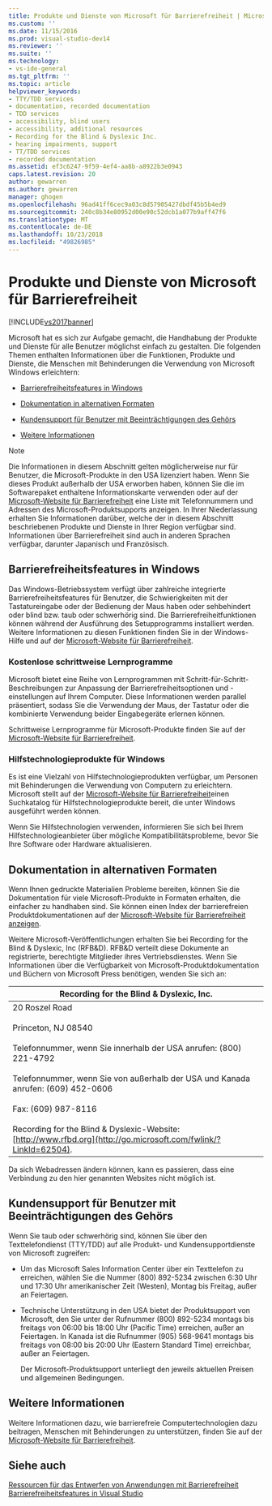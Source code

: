 ```yaml
---
title: Produkte und Dienste von Microsoft für Barrierefreiheit | Microsoft-Dokumentation
ms.custom: ''
ms.date: 11/15/2016
ms.prod: visual-studio-dev14
ms.reviewer: ''
ms.suite: ''
ms.technology:
- vs-ide-general
ms.tgt_pltfrm: ''
ms.topic: article
helpviewer_keywords:
- TTY/TDD services
- documentation, recorded documentation
- TDD services
- accessibility, blind users
- accessibility, additional resources
- Recording for the Blind & Dyslexic Inc.
- hearing impairments, support
- TT/TDD services
- recorded documentation
ms.assetid: ef3c6247-9f59-4ef4-aa8b-a8922b3e0943
caps.latest.revision: 20
author: gewarren
ms.author: gewarren
manager: ghogen
ms.openlocfilehash: 96ad41ff6cec9a03c8d57905427dbdf45b5b4ed9
ms.sourcegitcommit: 240c8b34e80952d00e90c52dcb1a077b9aff47f6
ms.translationtype: MT
ms.contentlocale: de-DE
ms.lasthandoff: 10/23/2018
ms.locfileid: "49826985"
---
```

# <a name="accessibility-products-and-services-from-microsoft"></a>Produkte und Dienste von Microsoft für Barrierefreiheit
[!INCLUDE[vs2017banner](../../includes/vs2017banner.md)]

  
Microsoft hat es sich zur Aufgabe gemacht, die Handhabung der Produkte und Dienste für alle Benutzer möglichst einfach zu gestalten. Die folgenden Themen enthalten Informationen über die Funktionen, Produkte und Dienste, die Menschen mit Behinderungen die Verwendung von Microsoft Windows erleichtern:  
  
-   [Barrierefreiheitsfeatures in Windows](../../ide/reference/accessibility-products-and-services-from-microsoft.md#windows)  
  
-   [Dokumentation in alternativen Formaten](../../ide/reference/accessibility-products-and-services-from-microsoft.md#altfortmats)  
  
-   [Kundensupport für Benutzer mit Beeinträchtigungen des Gehörs](../../ide/reference/accessibility-products-and-services-from-microsoft.md#hearing)  
  
-   [Weitere Informationen](../../ide/reference/accessibility-products-and-services-from-microsoft.md#moreinfo)  
  
> [!NOTE]
>  Die Informationen in diesem Abschnitt gelten möglicherweise nur für Benutzer, die Microsoft-Produkte in den USA lizenziert haben. Wenn Sie dieses Produkt außerhalb der USA erworben haben, können Sie die im Softwarepaket enthaltene Informationskarte verwenden oder auf der [Microsoft-Website für Barrierefreiheit](http://go.microsoft.com/fwlink/?LinkId=8431) eine Liste mit Telefonnummern und Adressen des Microsoft-Produktsupports anzeigen. In Ihrer Niederlassung erhalten Sie Informationen darüber, welche der in diesem Abschnitt beschriebenen Produkte und Dienste in Ihrer Region verfügbar sind. Informationen über Barrierefreiheit sind auch in anderen Sprachen verfügbar, darunter Japanisch und Französisch.  
  
##  <a name="windows"></a> Barrierefreiheitsfeatures in Windows  
 Das Windows-Betriebssystem verfügt über zahlreiche integrierte Barrierefreiheitsfeatures für Benutzer, die Schwierigkeiten mit der Tastatureingabe oder der Bedienung der Maus haben oder sehbehindert oder blind bzw. taub oder schwerhörig sind. Die Barrierefreiheitfunktionen können während der Ausführung des Setupprogramms installiert werden. Weitere Informationen zu diesen Funktionen finden Sie in der Windows-Hilfe und auf der [Microsoft-Website für Barrierefreiheit](http://go.microsoft.com/fwlink/?LinkId=8431).  
  
### <a name="free-step-by-step-tutorials"></a>Kostenlose schrittweise Lernprogramme  
 Microsoft bietet eine Reihe von Lernprogrammen mit Schritt-für-Schritt-Beschreibungen zur Anpassung der Barrierefreiheitsoptionen und -einstellungen auf Ihrem Computer. Diese Informationen werden parallel präsentiert, sodass Sie die Verwendung der Maus, der Tastatur oder die kombinierte Verwendung beider Eingabegeräte erlernen können.  
  
 Schrittweise Lernprogramme für Microsoft-Produkte finden Sie auf der [Microsoft-Website für Barrierefreiheit](http://go.microsoft.com/fwlink/?LinkId=8431).  
  
### <a name="assistive-technology-products-for-windows"></a>Hilfstechnologieprodukte für Windows  
 Es ist eine Vielzahl von Hilfstechnologieprodukten verfügbar, um Personen mit Behinderungen die Verwendung von Computern zu erleichtern. Microsoft stellt auf der [Microsoft-Website für Barrierefreiheit](http://go.microsoft.com/fwlink/?LinkId=8431)einen Suchkatalog für Hilfstechnologieprodukte bereit, die unter Windows ausgeführt werden können.  
  
 Wenn Sie Hilfstechnologien verwenden, informieren Sie sich bei Ihrem Hilfstechnologieanbieter über mögliche Kompatibilitätsprobleme, bevor Sie Ihre Software oder Hardware aktualisieren.  
  
##  <a name="altfortmats"></a> Dokumentation in alternativen Formaten  
 Wenn Ihnen gedruckte Materialien Probleme bereiten, können Sie die Dokumentation für viele Microsoft-Produkte in Formaten erhalten, die einfacher zu handhaben sind. Sie können einen Index der barrierefreien Produktdokumentationen auf der [Microsoft-Website für Barrierefreiheit anzeigen](http://go.microsoft.com/fwlink/?LinkId=8431).  
  
 Weitere Microsoft-Veröffentlichungen erhalten Sie bei Recording for the Blind & Dyslexic, Inc (RFB&D). RFB&D verteilt diese Dokumente an registrierte, berechtigte Mitglieder ihres Vertriebsdienstes. Wenn Sie Informationen über die Verfügbarkeit von Microsoft-Produktdokumentation und Büchern von Microsoft Press benötigen, wenden Sie sich an:  
  
|Recording for the Blind & Dyslexic, Inc.|  
|----------------------------------------------|  
|20 Roszel Road<br /><br /> Princeton, NJ 08540<br /><br /> Telefonnummer, wenn Sie innerhalb der USA anrufen: (800) 221-4792<br /><br /> Telefonnummer, wenn Sie von außerhalb der USA und Kanada anrufen: (609) 452-0606<br /><br /> Fax: (609) 987-8116<br /><br /> Recording for the Blind & Dyslexic-Website: [http://www.rfbd.org](http://go.microsoft.com/fwlink/?LinkId=62504).|  
  
 Da sich Webadressen ändern können, kann es passieren, dass eine Verbindung zu den hier genannten Websites nicht möglich ist.  
  
##  <a name="hearing"></a> Kundensupport für Benutzer mit Beeinträchtigungen des Gehörs  
 Wenn Sie taub oder schwerhörig sind, können Sie über den Texttelefondienst (TTY/TDD) auf alle Produkt- und Kundensupportdienste von Microsoft zugreifen:  
  
- Um das Microsoft Sales Information Center über ein Texttelefon zu erreichen, wählen Sie die Nummer (800) 892-5234 zwischen 6:30 Uhr und 17:30 Uhr amerikanischer Zeit (Westen), Montag bis Freitag, außer an Feiertagen.  
  
- Technische Unterstützung in den USA bietet der Produktsupport von Microsoft, den Sie unter der Rufnummer (800) 892-5234 montags bis freitags von 06:00 bis 18:00 Uhr (Pacific Time) erreichen, außer an Feiertagen. In Kanada ist die Rufnummer (905) 568-9641 montags bis freitags von 08:00 bis 20:00 Uhr (Eastern Standard Time) erreichbar, außer an Feiertagen.  
  
  Der Microsoft-Produktsupport unterliegt den jeweils aktuellen Preisen und allgemeinen Bedingungen.  
  
##  <a name="moreinfo"></a> Weitere Informationen  
 Weitere Informationen dazu, wie barrierefreie Computertechnologien dazu beitragen, Menschen mit Behinderungen zu unterstützen, finden Sie auf der [Microsoft-Website für Barrierefreiheit](http://go.microsoft.com/fwlink/?LinkId=8431).  
  
## <a name="see-also"></a>Siehe auch  
 [Ressourcen für das Entwerfen von Anwendungen mit Barrierefreiheit](../../ide/reference/resources-for-designing-accessible-applications.md)   
 [Barrierefreiheitsfeatures in Visual Studio](../../ide/reference/accessibility-features-of-visual-studio.md)






